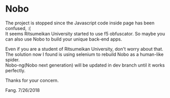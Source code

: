 # Nobo
The project is stopped since the Javascript code inside page has been confused,  :(   
It seems Ritsumeikan University started to use f5 obfuscator. So maybe you can also use Nobo to build your unique back-end apps.  

Even if you are a student of Ritsumeikan University, don't worry about that.  
The solution now I found is using selenium to rebuild Nobo as a human-like spider.  
Nobo-ng(Nobo next generation) will be updated in dev branch until it works perfectly.

Thanks for your concern. 

Fang.
7/26/2018
